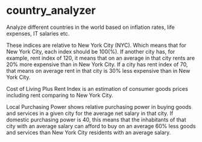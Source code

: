 # country_analyzer
Analyze different countries in the world based on inflation rates, life expenses, IT salaries etc. 

These indices are relative to New York City (NYC). Which means that for New York City, each index should be 100(%). If another city has, for example, rent index of 120, it means that on an average in that city rents are 20% more expensive than in New York City. If a city has rent index of 70, that means on average rent in that city is 30% less expensive than in New York City.

Cost of Living Plus Rent Index is an estimation of consumer goods prices including rent comparing to New York City.

Local Purchasing Power shows relative purchasing power in buying goods and services in a given city for the average net salary in that city. If domestic purchasing power is 40, this means that the inhabitants of that city with an average salary can afford to buy on an average 60% less goods and services than New York City residents with an average salary.